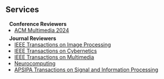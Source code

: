 ## Services

<h4 style="margin:0 10px 0;">Conference Reviewers</h4>

<ul style="margin:0 0 5px;">
  <li><a href="http://cvpr2023.thecvf.com/"><autocolor>ACM Multimedia 2024</autocolor></a></li>
</ul>

<h4 style="margin:0 10px 0;">Journal Reviewers</h4>

<ul style="margin:0 0 20px;">
  <li><a href="https://ieeexplore.ieee.org/xpl/RecentIssue.jsp?punumber=83"><autocolor>IEEE Transactions on Image Processing</autocolor></a></li>
  <li><a href="https://ieeexplore.ieee.org/xpl/RecentIssue.jsp?punumber=6221036"><autocolor>IEEE Transactions on Cybernetics</autocolor></a></li>
  <li><a href="https://ieeexplore.ieee.org/xpl/RecentIssue.jsp?punumber=6046"><autocolor>IEEE Transactions on Multimedia</autocolor></a></li>
  <li><a href="https://www.sciencedirect.com/journal/neurocomputing"><autocolor>Neurocomputing</autocolor></a></li>
  <li><a href="https://www.nowpublishers.com/SIP"><autocolor>APSIPA Transactions on Signal and Information Processing</autocolor></a></li>
</ul>